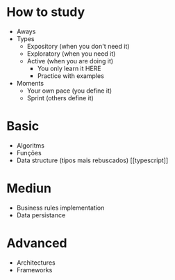 # How to study
- Aways
- Types
	- Expository (when you don't need it)
	- Exploratory (when you need it)
	- Active (when you are doing it)
		- You only learn it HERE
		- Practice with examples
- Moments
	- Your own pace (you define it)
	- Sprint (others define it)

# Basic
- Algoritms
- Funções
- Data structure (tipos mais rebuscados) [[typescript]]

# Mediun
- Business rules implementation
- Data persistance
  
# Advanced
- Architectures
- Frameworks